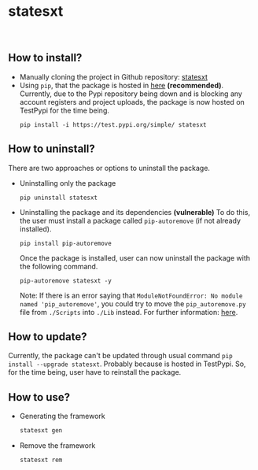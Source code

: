 # statesxt


<br/>

## How to install?

- Manually cloning the project in Github repository: [statesxt](https://github.com/jsonnnnn/statesxt)
- Using `pip`, that the package is hosted in [here](https://test.pypi.org/project/statesxt/) <b>(recommended)</b>. 
  Currently, due to the Pypi repository being down and is blocking any account registers and project uploads, the package is now hosted on TestPypi for the time being.
  ```
  pip install -i https://test.pypi.org/simple/ statesxt
  ```

## How to uninstall?
There are two approaches or options to uninstall the package.
- Uninstalling only the package
  ```
  pip uninstall statesxt
  ```
- Uninstalling the package and its dependencies <b>(vulnerable)</b>
  To do this, the user must install a package called `pip-autoremove` (if not already installed).
  ```
  pip install pip-autoremove
  ```
  Once the package is installed, user can now uninstall the package with the following command.
  ```
  pip-autoremove statesxt -y
  ```
  Note: If there is an error saying that `ModuleNotFoundError: No module named 'pip_autoremove'`, you could try to move the `pip_autoremove.py` file from `./Scripts` into `./Lib` instead. For further information: [here](https://stackoverflow.com/questions/74523001/modulenotfounderror-when-trying-to-use-pip-autoremove).

## How to update?

Currently, the package can't be updated through usual command `pip install --upgrade statesxt`. Probably because is hosted in TestPypi.
So, for the time being, user have to reinstall the package.

## How to use?

- Generating the framework
  ```bash
  statesxt gen
  ```
- Remove the framework
  ```
  statesxt rem
  ```
